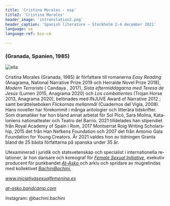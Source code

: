 ```yaml
---
title: 'Cristina Morales - esp'
title2: 'Cristina Morales'
header_image: 'intranslation2.png'
header_caption: 'Spanish literature – Stockholm 2-4 december 2021'
language: se
language-ref: bio-cm

---
```


<!--more-->


<div class="participante-bio">
    <h3 class="fecha-bio">(Granada, Spanien, 1985)</h3>
    <div class="foto-cont">
        <img class="foto" src="{{'images/Cristina_Morales.jpg' | relative_url }}"  alt="ella" /> 
    </div>
    <div class="text esp" lang="es">
        <p> Cristina Morales (Granada, 1985) är författare till romanerna <em> Easy Reading </em> (Anagrama, National Narrative Prize 2019 och Herralde Novel Prize 2018), <em> Modern Terrorists </em> ( Candaya , 2017), <em> Sista eftermiddagarna med Teresa de Jesús </em> (Lumen 2015, Anagrama 2020) och <em> Los combatientes </em> (Trojan Horse 2013, Anagrama 2020), belönades med INJUVE Award of Narrative 2012 ; samt berättelseboken <em> Flickornas mellanmål </em> (Cuadernos del Vigía, 2008). Hans noveller har förekommit i många antologier och litterära tidskrifter. Som dramatiker har hon bland annat arbetat för Sol Picó, Sara Molina, Kataloniens nationalteater och Teatro del Barrio. 2021 tilldelades han stipendiet från Royal Academy of Spain i Rom, 2017 Montserrat Roig Writing Scholarship, 2015 det från Han Nefkens Foundation och 2007 det från Antonio Gala Foundation for Young Creators. År 2021 valdes hon av tidningen Granta bland de 25 bästa författarna på spanska under 35 år. </p>
            <p> Utexaminerad i juridik och statsvetenskap och specialist i internationella relationer, är hon dansare och koreograf för <a href="http://www.iniciativasexualfemenina.es/"> <em>Female Sexual Initiative</em></a>, exekutiv producent för punkbandet <a href="https://www.facebook.com/pages/category/Musician-Band/At-asko-1152363591571935/"><em>At-Asko </em></a> och arkiv och spridare av mugrelindas med kollektivet <a href="https://www.instagram.com/bachini.bachini/?hl=es"><em> BachiniBachini.</em></a></p>
        <p> </p> 
        <p><a href="http://www.iniciativasexualfemenina.es"><em>www.iniciativasexualfemenina.es</em></a></p>
        <p><a href="http://at-asko.bandcamp.com"><em>at-asko.bandcamp.com</em></a></p>
        <p>Instagram: @bachini.bachini</p>  
    </div>
</div>
